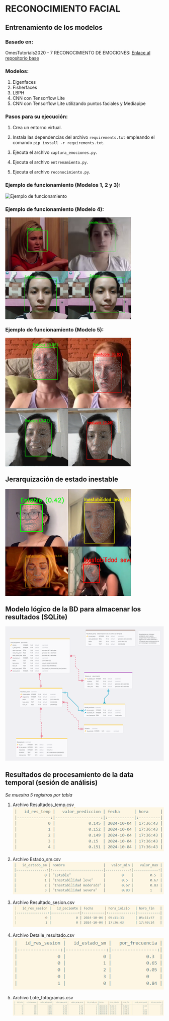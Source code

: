 # RECONOCIMIENTO FACIAL
## Entrenamiento de los modelos
### Basado en:
OmesTutorials2020 - 7 RECONOCIMIENTO DE EMOCIONES: 
[Enlace al repositorio base](https://github.com/GabySol/OmesTutorials2020/tree/master)

### Modelos:
1. Eigenfaces
2. Fisherfaces
3. LBPH
4. CNN con Tensorflow Lite
5. CNN con Tensorflow Lite utilizando puntos faciales y Mediapipe

### Pasos para su ejecución:
1. Crea un entorno virtual.
2. Instala las dependencias del archivo `requirements.txt` empleando el comando `pip install -r requirements.txt`.

3. Ejecuta el archivo `captura_emociones.py`.
4. Ejecuta el archivo `entrenamiento.py`.
5. Ejecuta el archivo `reconocimiento.py`.

### Ejemplo de funcionamiento (Modelos 1, 2 y 3):
![Ejemplo de funcionamiento](Pruebas/Demostracion.gif)

### Ejemplo de funcionamiento (Modelo 4):
<div style="display: flex; flex-wrap: wrap;">
    <img src="Pruebas/Demostracion2.png" alt="Ejemplo de funcionamiento2" width="200"/>
    <img src="Pruebas/Demostracion3.png" alt="Ejemplo de funcionamiento3" width="200"/>
    <img src="Pruebas/Demostracion4.png" alt="Ejemplo de funcionamiento4" width="200"/>
    <img src="Pruebas/Demostracion5.png" alt="Ejemplo de funcionamiento5" width="200"/>
</div>

### Ejemplo de funcionamiento (Modelo 5):
<div style="display: flex; flex-wrap: wrap;">
    <img src="Pruebas/Demostracion6.png" alt="Ejemplo de funcionamiento6" width="200"/>
    <img src="Pruebas/Demostracion7.png" alt="Ejemplo de funcionamiento7" width="200"/>
    <img src="Pruebas/Demostracion8.png" alt="Ejemplo de funcionamiento8" width="200"/>
    <img src="Pruebas/Demostracion9.png" alt="Ejemplo de funcionamiento9" width="200"/>
</div>

## Jerarquización de estado inestable
<div style="display: flex; flex-wrap: wrap;">
    <img src="Pruebas/Demostracion10.png" alt="Ejemplo de funcionamiento10" width="200"/>
    <img src="Pruebas/Demostracion11.png" alt="Ejemplo de funcionamiento11" width="200"/>
    <img src="Pruebas/Demostracion12.png" alt="Ejemplo de funcionamiento12" width="200"/>
    <img src="Pruebas/Demostracion13.png" alt="Ejemplo de funcionamiento13" width="200"/>
</div>

## Modelo lógico de la BD para almacenar los resultados (SQLite)
![base de datos](Database/modelo_logico.png)

## Resultados de procesamiento de la data temporal (sesión de análisis)
*Se muestra 5 registros por tabla*
1. Archivo Resultados_temp.csv
![Tabla 1](Pruebas/Demostracion14.png)

2. Archivo Estado_sm.csv
![Tabla 2](Pruebas/Demostracion15.png)

3. Archivo Resultado_sesion.csv
![Tabla 3](Pruebas/Demostracion16.png)

4. Archivo Detalle_resultado.csv
![Tabla 4](Pruebas/Demostracion17.png)

5. Archivo Lote_fotogramas.csv
![Tabla 5](Pruebas/Demostracion18.png)